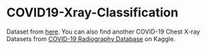 # COVID19-Xray-Classification

Dataset from [here](https://www.coursera.org/projects/classification-of-covid19-using-chest-xray-images-in-keras).
You can also find another COVID-19 Chest X-ray Datasets from [COVID-19 Radiography Database](https://www.kaggle.com/tawsifurrahman/covid19-radiography-database) on Kaggle.
